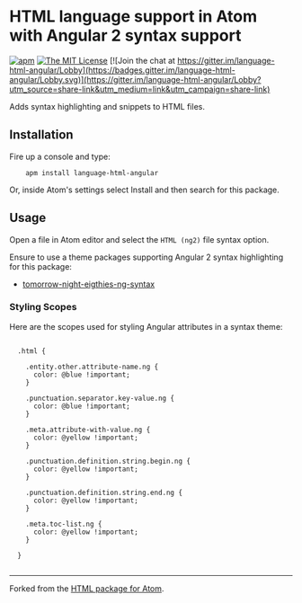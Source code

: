# HTML language support in Atom with Angular 2 syntax support

[![apm](https://img.shields.io/apm/v/language-html-angular.svg)](https://atom.io/packages/language-html-angular)
[![The MIT License](https://img.shields.io/badge/license-MIT-orange.svg)](https://github.com/drootz/language-html-angular/blob/master/LICENSE.md)
[![Join the chat at https://gitter.im/language-html-angular/Lobby](https://badges.gitter.im/language-html-angular/Lobby.svg)](https://gitter.im/language-html-angular/Lobby?utm_source=share-link&utm_medium=link&utm_campaign=share-link)

Adds syntax highlighting and snippets to HTML files.

## Installation

Fire up a console and type:

        apm install language-html-angular

Or, inside Atom's settings select Install and then search for this package.

## Usage

Open a file in Atom editor and select the `HTML (ng2)` file syntax option.

Ensure to use a theme packages supporting Angular 2 syntax highlighting for this package:
- [tomorrow-night-eigthies-ng-syntax](https://atom.io/themes/tomorrow-night-eighties-ng-syntax)

### Styling Scopes

Here are the scopes used for styling Angular attributes in a syntax theme:

````

  .html {

    .entity.other.attribute-name.ng {
      color: @blue !important;
    }

    .punctuation.separator.key-value.ng {
      color: @blue !important;
    }

    .meta.attribute-with-value.ng {
      color: @yellow !important;
    }

    .punctuation.definition.string.begin.ng {
      color: @yellow !important;
    }

    .punctuation.definition.string.end.ng {
      color: @yellow !important;
    }

    .meta.toc-list.ng {
      color: @yellow !important;
    }

  }


````

***

Forked from the [HTML package for Atom](https://atom.io/packages/language-html).
